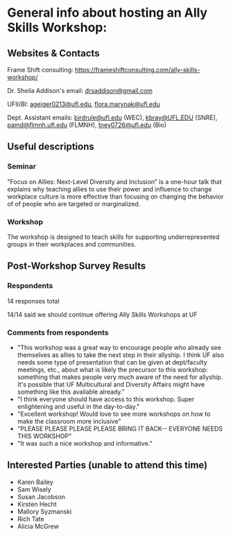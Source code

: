 # General info about hosting an Ally Skills Workshop:

## Websites & Contacts
Frame Shift consulting: <https://frameshiftconsulting.com/ally-skills-workshop/>

Dr. Sheila Addison's email: drsaddison@gmail.com

UFII/BI: ageiger0213@ufl.edu, flora.marynak@ufl.edu

Dept. Assistant emails: birdrule@ufl.edu (WEC), kbray@UFL.EDU (SNRE), pamd@flmnh.ufl.edu (FLMNH), tney0726@ufl.edu (Bio)

## Useful descriptions

### Seminar
"Focus on Allies: Next-Level Diversity and Inclusion” is a one-hour talk that explains why teaching allies to use their power and influence to change workplace culture is more effective than focusing on changing the behavior of of people who are targeted or marginalized.

### Workshop
The workshop is designed to teach skills for supporting underrepresented groups in their workplaces and communities.

## Post-Workshop Survey Results

### Respondents
14 responses total

14/14 said we should continue offering Ally Skills Workshops at UF

### Comments from respondents
* "This workshop was a great way to encourage people who already see themselves as allies to take the next step in their allyship. I think UF also needs some type of presentation that can be given at dept/faculty meetings, etc., about what is likely the precursor to this workshop: something that makes people very much aware of the need for allyship. It's possible that UF Multicultural and Diversity Affairs might have something like this available already."
* "I think everyone should have access to this workshop. Super enlightening and useful in the day-to-day."
* "Excellent workshop! Would love to see more workshops on how to make the classroom more inclusive"
* "PLEASE PLEASE PLEASE PLEASE BRING IT BACK-- EVERYONE NEEDS THIS WORKSHOP"
* "It was such a nice workshop and informative."

## Interested Parties (unable to attend this time)
* Karen Bailey
* Sam Wisely
* Susan Jacobson
* Kirsten Hecht
* Mallory Syzmanski
* Rich Tate
* Alicia McGrew